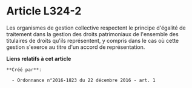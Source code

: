 # Article L324-2

Les organismes de gestion collective respectent le principe d'égalité de traitement dans la gestion des droits patrimoniaux
de l'ensemble des titulaires de droits qu'ils représentent, y compris dans le cas où cette gestion s'exerce au titre d'un
accord de représentation.

**Liens relatifs à cet article**

	**Créé par**:

	  - Ordonnance n°2016-1823 du 22 décembre 2016 - art. 1
